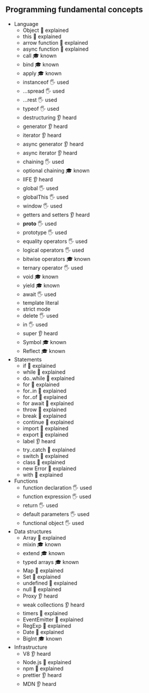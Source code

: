 ## Programming fundamental concepts

- Language
  - Object 🙋 explained
  - this 🙋 explained
  - arrow function 🙋 explained
  - async function 🙋 explained
  - call 🎓 known
  - bind 🎓 known
  - apply 🎓 known
  - instanceof 🖐️ used
  - ...spread 🖐️ used
  - ...rest 🖐️ used
  - typeof 🖐️ used
  - destructuring 👂 heard
  - generator 👂 heard
  - iterator 👂 heard
  - async generator 👂 heard
  - async iterator 👂 heard
  - chaining 🖐️ used
  - optional chaining 🎓 known
  - IIFE 👂 heard
  - global 🖐️ used
  - globalThis 🖐️ used
  - window 🖐️ used
  - getters and setters 👂 heard
  - __proto__ 🖐️ used
  - prototype 🖐️ used
  - equality operators 🖐️ used
  - logical operators 🖐️ used
  - bitwise operators 🎓 known
  - ternary operator 🖐️ used
  - void 🎓 known
  - yield 🎓 known
  - await 🖐️ used
  - template literal
  - strict mode
  - delete 🖐️ used
  - in 🖐️ used
  - super 👂 heard
  - Symbol 🎓 known
  - Reflect 🎓 known
- Statements
  - if 🙋 explained
  - while 🙋 explained
  - do..while 🙋 explained
  - for 🙋 explained
  - for..in 🙋 explained
  - for..of 🙋 explained
  - for await 🙋 explained
  - throw 🙋 explained
  - break 🙋 explained
  - continue 🙋 explained
  - import 🙋 explained
  - export 🙋 explained
  - label 👂 heard
  - try..catch 🙋 explained
  - switch 🙋 explained
  - class 🙋 explained
  - new Error 🙋 explained
  - with 🙋 explained
- Functions
  - function declaration 🖐️ used
  - function expression 🖐️ used
  - return 🖐️ used
  - default parameters 🖐️ used
  - functional object 🖐️ used
- Data structures
  - Array 🙋 explained
  - mixin 🎓 known
  - extend 🎓 known
  - typed arrays 🎓 known
  - Map 🙋 explained
  - Set 🙋 explained
  - undefined 🙋 explained
  - null 🙋 explained
  - Proxy 👂 heard
  - weak collections 👂 heard
  - timers 🙋 explained
  - EventEmitter 🙋 explained
  - RegExp 🙋 explained
  - Date 🙋 explained
  - BigInt 🎓 known
- Infrastructure
  - V8 👂 heard
  - Node.js 🙋 explained
  - npm 🙋 explained
  - prettier 👂 heard
  - MDN 👂 heard
